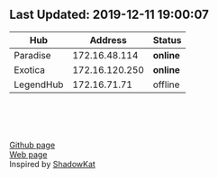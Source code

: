 ## Last Updated: 2019-12-11  19:00:07  

Hub | Address | Status  
--- | --- | ---  
Paradise  |  172.16.48.114  |  **online**
Exotica  |  172.16.120.250  |  **online**
LegendHub  |  172.16.71.71  |  offline

<br><br><br><br>
[Github page](https://github.com/manohar-voggu/BPHC-DChubs)<br>[Web page](https://manohar-voggu.github.io/BPHC-DChubs/)<br>Inspired by [ShadowKat](https://github.com/katzNplotkin/IIT-Madras-DC-Hubs)